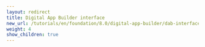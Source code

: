 ```yaml
---
layout: redirect
title: Digital App Builder interface
new_url: /tutorials/en/foundation/8.0/digital-app-builder/dab-interface/
weight: 4
show_children: true
---
```

